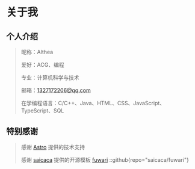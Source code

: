 # 关于我

## 个人介绍
> 昵称：Althea
>
> 爱好：ACG、编程
>
> 专业：计算机科学与技术
>
> 邮箱：<1327172206@qq.com>
>
> 在学编程语言：C/C++、Java、HTML、CSS、JavaScript、TypeScript、SQL
                                
## 特别感谢
> 感谢 [Astro](https://astro.build) 提供的技术支持
>
> 感谢 [saicaca](https://github.com/saicaca) 提供的开源模板 [fuwari](https://github.com/saicaca/fuwari)
>::github{repo="saicaca/fuwari"}
